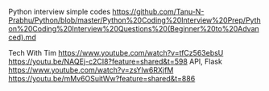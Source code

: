 
Python interview simple codes
https://github.com/Tanu-N-Prabhu/Python/blob/master/Python%20Coding%20Interview%20Prep/Python%20Coding%20Interview%20Questions%20(Beginner%20to%20Advanced).md

Tech With Tim
https://www.youtube.com/watch?v=tfCz563ebsU
https://youtu.be/NAQEj-c2CI8?feature=shared&t=598
API, Flask https://www.youtube.com/watch?v=zsYIw6RXjfM
https://youtu.be/mMv6OSuitWw?feature=shared&t=886